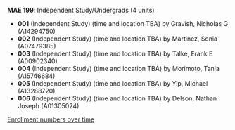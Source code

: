**MAE 199**: Independent Study/Undergrads (4 units)

- **001** (Independent Study) (time and location TBA) by Gravish, Nicholas G (A14294750)
- **002** (Independent Study) (time and location TBA) by Martinez, Sonia (A07479385)
- **003** (Independent Study) (time and location TBA) by Talke, Frank E (A00902340)
- **004** (Independent Study) (time and location TBA) by Morimoto, Tania (A15746684)
- **005** (Independent Study) (time and location TBA) by Yip, Michael (A13288720)
- **006** (Independent Study) (time and location TBA) by Delson, Nathan Joseph (A01305024)

[Enrollment numbers over time](./MAE199.tsv)
